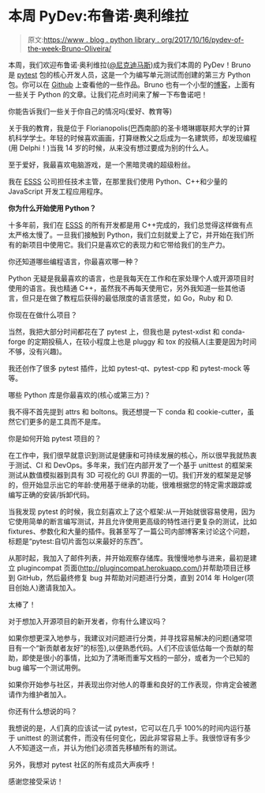 # 本周 PyDev:布鲁诺·奥利维拉

> 原文:[https://www . blog . python library . org/2017/10/16/pydev-of-the-week-Bruno-Oliveira/](https://www.blog.pythonlibrary.org/2017/10/16/pydev-of-the-week-bruno-oliveira/)

本周，我们欢迎布鲁诺·奥利维拉([@尼克迪马斯](https://twitter.com/nicoddemus))成为我们本周的 PyDev！Bruno 是 [pytest](https://docs.pytest.org/en/latest/) 包的核心开发人员，这是一个为编写单元测试而创建的第三方 Python 包。你可以在 [Github](https://github.com/nicoddemus) 上查看他的一些作品。Bruno 也有一个小型的[博客](https://nicoddemus.github.io/)，上面有一些关于 Python 的文章。让我们花点时间来了解一下布鲁诺吧！

你能告诉我们一些关于你自己的情况吗(爱好、教育等)

关于我的教育，我是位于 Florianopolis(巴西南部)的圣卡塔琳娜联邦大学的计算机科学学士。年轻的时候喜欢画画，打算继教父之后成为一名建筑师，却发现编程(用 Delphi！)当我 14 岁的时候，从来没有想过要成为别的什么人。

至于爱好，我最喜欢电脑游戏，是一个黑暗灵魂的超级粉丝。

我在 [ESSS](http://www.esss.com.br/) 公司担任技术主管，在那里我们使用 Python、C++和少量的 JavaScript 开发工程应用程序。

**你为什么开始使用 Python？**

十多年前，我们在 [ESSS](http://www.esss.com.br/) 的所有开发都是用 C++完成的，我们总觉得这样做有点太严格太慢了。一旦我们接触到 Python，我们立刻就爱上了它，并开始在我们所有的新项目中使用它。我们只是喜欢它的表现力和它带给我们的生产力。

你还知道哪些编程语言，你最喜欢哪一种？

Python 无疑是我最喜欢的语言，也是我每天在工作和在家处理个人或开源项目时使用的语言。我也精通 C++，虽然我不再每天使用它，另外我知道一些其他语言，但只是在做了教程后获得的最低限度的语言感觉，如 Go，Ruby 和 D.

你现在在做什么项目？

当然，我把大部分时间都花在了 pytest 上，但我也是 pytest-xdist 和 conda-forge 的定期投稿人，在较小程度上也是 pluggy 和 tox 的投稿人(主要是因为时间不够，没有兴趣)。

我还创作了很多 pytest 插件，比如 pytest-qt、pytest-cpp 和 pytest-mock 等等。

哪些 Python 库是你最喜欢的(核心或第三方)？

我不得不首先提到 attrs 和 boltons。我还想提一下 conda 和 cookie-cutter，虽然它们更多的是工具而不是库。

你是如何开始 pytest 项目的？

在工作中，我们很早就意识到测试是健康和可持续发展的核心，所以很早我就热衷于测试、CI 和 DevOps。多年来，我们在内部开发了一个基于 unittest 的框架来测试从数值模拟器到具有 3D 可视化的 GUI 界面的一切。我们开发的框架是足够的，但开始显示出它的年龄:使用基于继承的功能，很难根据您的特定需求跟踪或编写正确的安装/拆卸代码。

当我发现 pytest 的时候，我立刻喜欢上了这个框架:从一开始就很容易使用，因为它使用简单的断言编写测试，并且允许使用更高级的特性进行更复杂的测试，比如 fixtures、参数化和大量的插件。我甚至写了一篇公司内部博客来讨论这个问题，标题是“pytest:自切片面包以来最好的东西”。

从那时起，我加入了邮件列表，并开始观察存储库。我慢慢地参与进来，最初是建立 plugincompat 页面(http://plugincompat.herokuapp.com/)并帮助项目迁移到 GitHub，然后最终修复 bug 并帮助对问题进行分类，直到 2014 年 Holger(项目创始人)邀请我加入。

太棒了！

对于想加入开源项目的新开发者，你有什么建议吗？

如果你想更深入地参与，我建议对问题进行分类，并寻找容易解决的问题(通常项目有一个“新贡献者友好”的标签),以便熟悉代码。人们不应该低估每一个贡献的帮助，即使是很小的事情，比如为了清晰而重写文档的一部分，或者为一个已知的 bug 编写一个测试用例。

如果你开始参与社区，并表现出你对他人的尊重和良好的工作表现，你肯定会被邀请作为维护者加入。

你还有什么想说的吗？

我想说的是，人们真的应该试一试 pytest，它可以在几乎 100%的时间内运行基于 unittest 的测试套件，而没有任何变化，因此非常容易上手。我很惊讶有多少人不知道这一点，并认为他们必须首先移植所有的测试。

另外，我想对 pytest 社区的所有成员大声疾呼！

感谢您接受采访！